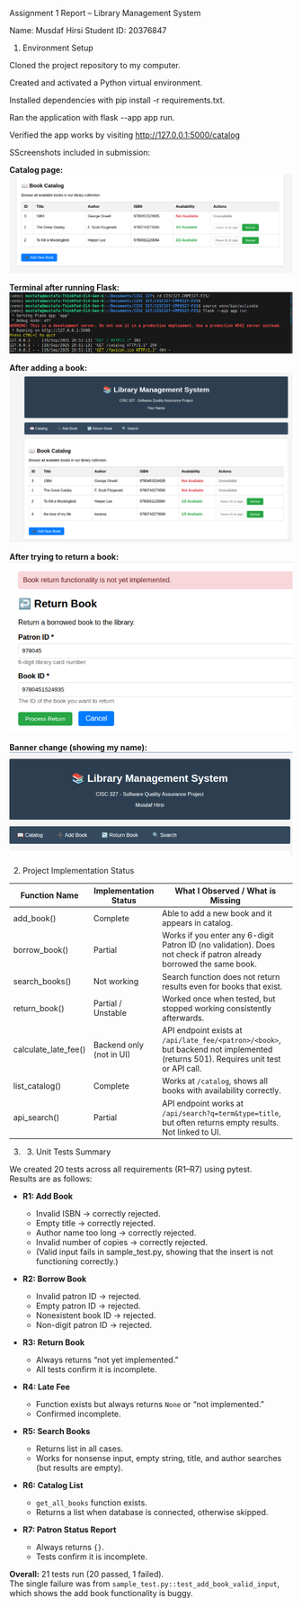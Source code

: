 Assignment 1 Report – Library Management System

Name: Musdaf Hirsi
Student ID: 20376847


1. Environment Setup

Cloned the project repository to my computer.

Created and activated a Python virtual environment.

Installed dependencies with pip install -r requirements.txt.

Ran the application with flask --app app run.

Verified the app works by visiting http://127.0.0.1:5000/catalog



 SScreenshots included in submission:

**Catalog page:**  
![Catalog page](screenshots/catalog.png)  

**Terminal after running Flask:**  
![Terminal after running Flask](screenshots/terminal.png)  

**After adding a book:**  
![After adding a book](screenshots/add_book.png)  

**After trying to return a book:**  
![After trying to return a book](screenshots/return_book.png)  

**Banner change (showing my name):**  
![Banner change](screenshots/changed_banner.png)  

















2. Project Implementation Status


| Function Name       | Implementation Status   | What I Observed / What is Missing |
|---------------------|-------------------------|-----------------------------------|
| add_book()          | Complete                | Able to add a new book and it appears in catalog. |
| borrow_book()       | Partial                 | Works if you enter any 6-digit Patron ID (no validation). Does not check if patron already borrowed the same book. |
| search_books()      | Not working             | Search function does not return results even for books that exist. |
| return_book()       | Partial / Unstable      | Worked once when tested, but stopped working consistently afterwards. |
| calculate_late_fee()| Backend only (not in UI)| API endpoint exists at `/api/late_fee/<patron>/<book>`, but backend not implemented (returns 501). Requires unit test or API call. |
| list_catalog()      | Complete                | Works at `/catalog`, shows all books with availability correctly. |
| api_search()        | Partial                 | API endpoint works at `/api/search?q=term&type=title`, but often returns empty results. Not linked to UI. |
     


3. 3. Unit Tests Summary

We created 20 tests across all requirements (R1–R7) using pytest.  
Results are as follows:

- **R1: Add Book** 
  - Invalid ISBN → correctly rejected.  
  - Empty title → correctly rejected.  
  - Author name too long → correctly rejected.  
  - Invalid number of copies → correctly rejected.  
  - (Valid input fails in sample_test.py, showing that the insert is not functioning correctly.)

- **R2: Borrow Book**  
  - Invalid patron ID → rejected.  
  - Empty patron ID → rejected.  
  - Nonexistent book ID → rejected.  
  - Non-digit patron ID → rejected.  

- **R3: Return Book**  
  - Always returns “not yet implemented.”  
  - All tests confirm it is incomplete.  

- **R4: Late Fee**  
  - Function exists but always returns `None` or “not implemented.”  
  - Confirmed incomplete.  

- **R5: Search Books**  
  - Returns list in all cases.  
  - Works for nonsense input, empty string, title, and author searches (but results are empty).  

- **R6: Catalog List**  
  - `get_all_books` function exists.  
  - Returns a list when database is connected, otherwise skipped.  

- **R7: Patron Status Report**  
  - Always returns `{}`.  
  - Tests confirm it is incomplete.  

**Overall:** 21 tests run (20 passed, 1 failed).  
The single failure was from `sample_test.py::test_add_book_valid_input`, which shows the add book functionality is buggy.  
